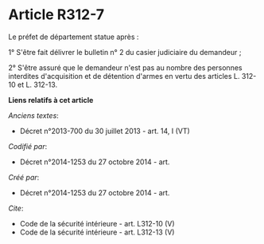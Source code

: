 # Article R312-7

Le préfet de département statue après : 

1° S'être fait délivrer le bulletin n° 2 du casier judiciaire du demandeur ; 

2° S'être assuré que le demandeur n'est pas au nombre des personnes interdites d'acquisition et de détention d'armes en vertu
des articles L. 312-10 et L. 312-13.

**Liens relatifs à cet article**

_Anciens textes_:

  - Décret n°2013-700 du 30 juillet 2013 - art. 14, I (VT)

_Codifié par_:

  - Décret n°2014-1253 du 27 octobre 2014 - art.

_Créé par_:

  - Décret n°2014-1253 du 27 octobre 2014 - art.

_Cite_:

  - Code de la sécurité intérieure - art. L312-10 (V)
  - Code de la sécurité intérieure - art. L312-13 (V)
